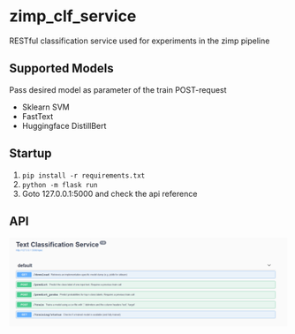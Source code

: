 # zimp_clf_service
RESTful classification service used for experiments in the zimp pipeline

## Supported Models
Pass desired model as parameter of the train POST-request
* Sklearn SVM
* FastText
* Huggingface DistillBert

## Startup
1. `pip install -r requirements.txt`
2. `python -m flask run`
3. Goto 127.0.0.1:5000 and check the api reference

## API
![API Reference](doc/api_ref.png)

